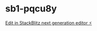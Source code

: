 # sb1-pqcu8y

[Edit in StackBlitz next generation editor ⚡️](https://stackblitz.com/~/github.com/ydideh810/sb1-pqcu8y)